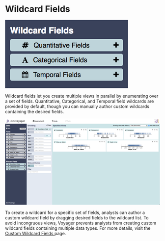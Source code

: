# Wildcard Fields

![](../../.gitbook/assets/screen-shot-2018-05-22-at-1.30.42-pm.png)

Wildcard fields let you create multiple views in parallel by enumerating over a set of fields. Quantitative, Categorical, and Temporal field wildcards are provided by default, though you can manually author custom wildcards containing the desired fields.

![](../../.gitbook/assets/screen-shot-2018-05-22-at-1.30.06-pm.png)

To create a wildcard for a specific set of fields, analysts can author a custom wildcard field by dragging desired fields to the wildcard list. To avoid incongruous views, Voyager prevents analysts from creating custom wildcard fields containing multiple data types. For more details, visit the [Custom Wildcard Fields ](custom-wildcard-fields.md)page.

